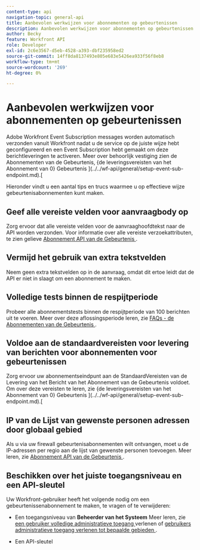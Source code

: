 ```yaml
---
content-type: api
navigation-topic: general-api
title: Aanbevolen werkwijzen voor abonnementen op gebeurtenissen
description: Aanbevolen werkwijzen voor abonnementen op gebeurtenissen
author: Becky
feature: Workfront API
role: Developer
exl-id: 2c6e3567-d5eb-4528-a393-dbf235958ed2
source-git-commit: 14ff8da8137493e805e683e5426ea933f56f8eb8
workflow-type: tm+mt
source-wordcount: '269'
ht-degree: 0%

---
```



# Aanbevolen werkwijzen voor abonnementen op gebeurtenissen

Adobe Workfront Event Subscription messages worden automatisch verzonden vanuit Workfront nadat u de service op de juiste wijze hebt geconfigureerd en een Event Subscription hebt gemaakt om deze berichtleveringen te activeren. Meer over behoorlijk vestiging zien de Abonnementen van de Gebeurtenis, {de leveringsvereisten van het Abonnement van 0} Gebeurtenis ](../../wf-api/general/setup-event-sub-endpoint.md).[


Hieronder vindt u een aantal tips en trucs waarmee u op effectieve wijze gebeurtenisabonnementen kunt maken.

## Geef alle vereiste velden voor aanvraagbody op

Zorg ervoor dat alle vereiste velden voor de aanvraaghoofdtekst naar de API worden verzonden. Voor informatie over alle vereiste verzoekattributen, te zien gelieve [ Abonnement API van de Gebeurtenis ](../../wf-api/general/event-subs-api.md).

## Vermijd het gebruik van extra tekstvelden

Neem geen extra tekstvelden op in de aanvraag, omdat dit ertoe leidt dat de API er niet in slaagt om een abonnement te maken.

## Volledige tests binnen de respijtperiode

Probeer alle abonnementstests binnen de respijtperiode van 100 berichten uit te voeren. Meer over deze aflossingsperiode leren, zie [ FAQs - de Abonnementen van de Gebeurtenis ](../../wf-api/general/event-subs-faq.md).

## Voldoe aan de standaardvereisten voor levering van berichten voor abonnementen voor gebeurtenissen

Zorg ervoor uw abonnementseindpunt aan de StandaardVereisten van de Levering van het Bericht van het Abonnement van de Gebeurtenis voldoet. Om over deze vereisten te leren, zie {de leveringsvereisten van het Abonnement van 0} Gebeurtenis ](../../wf-api/general/setup-event-sub-endpoint.md).[

## IP van de Lijst van gewenste personen adressen door globaal gebied

Als u via uw firewall gebeurtenisabonnementen wilt ontvangen, moet u de IP-adressen per regio aan de lijst van gewenste personen toevoegen. Meer leren, zie [ Abonnement API van de Gebeurtenis ](../../wf-api/general/event-subs-api.md).

## Beschikken over het juiste toegangsniveau en een API-sleutel

Uw Workfront-gebruiker heeft het volgende nodig om een gebeurtenissenabonnement te maken, te vragen of te verwijderen:

* Een toegangsniveau van **Beheerder van het Systeem**
Meer leren, zie [ een gebruiker volledige administratieve toegang ](../../administration-and-setup/add-users/configure-and-grant-access/grant-a-user-full-administrative-access.md) verlenen of [ gebruikers administratieve toegang verlenen tot bepaalde gebieden ](../../administration-and-setup/add-users/configure-and-grant-access/grant-users-admin-access-certain-areas.md).

* Een API-sleutel

  <!--
  <p data-mc-conditions="QuicksilverOrClassic.Draft mode">To learn more, see .</p>
  -->
